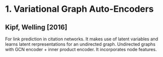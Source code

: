 # 1. Variational Graph Auto-Encoders 
## Kipf, Welling [2016]
For link prediction in citation networks. 
It makes use of latent variables and learns latent rerpresentations for an undirected graph. 
Undirected graphs with GCN encoder + inner product encoder. It incorporates node features. 
